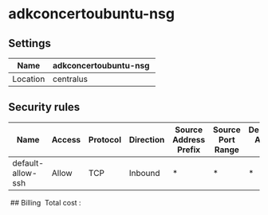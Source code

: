 # adkconcertoubuntu-nsg 

## Settings


| Name | adkconcertoubuntu-nsg  |
| --- | --- |
| Location | centralus  |


## Security rules


| Name | Access | Protocol | Direction | Source Address Prefix | Source Port Range | Destination Address Prefix | Destination Port Range |
| --- | --- | --- | --- | --- | --- | --- | --- |
| default-allow-ssh  | Allow  | TCP  | Inbound  | *  | *  | *  | 22  |

 ## Billing
 Total cost : 
